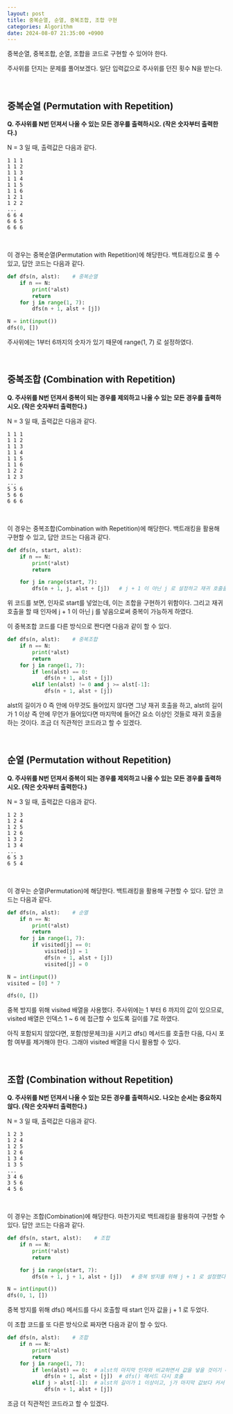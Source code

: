 ```yaml
---
layout: post
title: 중복순열, 순열, 중복조합, 조합 구현
categories: Algorithm
date: 2024-08-07 21:35:00 +0900
---
```

중복순열, 중복조합, 순열, 조합을 코드로 구현할 수 있어야 한다.

주사위를 던지는 문제를 풀어보겠다. 일단 입력값으로 주사위를 던진 횟수 N을 받는다.

<br>

## 중복순열 (Permutation with Repetition)

<b>Q. 주사위를 N번 던져서 나올 수 있는 모든 경우를 출력하시오. (작은 숫자부터 출력한다.)</b>

N = 3 일 때, 출력값은 다음과 같다.

```
1 1 1
1 1 2
1 1 3
1 1 4
1 1 5
1 1 6
1 2 1
1 2 2
...
6 6 4
6 6 5
6 6 6
```

<br>

이 경우는 중복순열(Permutation with Repetition)에 해당한다. 백트래킹으로 풀 수 있고, 답안 코드는 다음과 같다.

```python
def dfs(n, alst):    # 중복순열
    if n == N:
        print(*alst)
        return
    for j in range(1, 7):
        dfs(n + 1, alst + [j])

N = int(input())
dfs(0, [])
```

주사위에는 1부터 6까지의 숫자가 있기 때문에 range(1, 7) 로 설정하였다.

<br>

## 중복조합 (Combination with Repetition)

<b>Q. 주사위를 N번 던져서 중복이 되는 경우를 제외하고 나올 수 있는 모든 경우를 출력하시오. (작은 숫자부터 출력한다.)</b>

N = 3 일 때, 출력값은 다음과 같다.

```
1 1 1
1 1 2
1 1 3
1 1 4
1 1 5
1 1 6
1 2 2
1 2 3
...
5 5 6
5 6 6
6 6 6
```

<br>

이 경우는 중복조합(Combination with Repetition)에 해당한다. 백트래킹을 활용해 구현할 수 있고, 답안 코드는 다음과 같다.

```python
def dfs(n, start, alst):
    if n == N:
        print(*alst)
        return

    for j in range(start, 7):
        dfs(n + 1, j, alst + [j])   # j + 1 이 아닌 j 로 설정하고 재귀 호출을 하여 중복이 가능하게 하였다.
```

위 코드를 보면, 인자로 start를 넣었는데, 이는 조합을 구현하기 위함이다. 그리고 재귀 호출을 할 때 인자에 j + 1 이 아닌 j 를 넣음으로써 중복이 가능하게 하였다.

이 중복조합 코드를 다른 방식으로 짠다면 다음과 같이 할 수 있다.

```python
def dfs(n, alst):    # 중복조합
    if n == N:
        print(*alst)
        return
    for j in range(1, 7):
        if len(alst) == 0:
            dfs(n + 1, alst + [j])
        elif len(alst) != 0 and j >= alst[-1]:
            dfs(n + 1, alst + [j])
```

alst의 길이가 0 즉 안에 아무것도 들어있지 않다면 그냥 재귀 호출을 하고, alst의 길이가 1 이상 즉 안에 무언가 들어있다면 마지막에 들어간 요소 이상인 것들로 재귀 호출을 하는 것이다. 조금 더 직관적인 코드라고 할 수 있겠다.

<br>

## 순열 (Permutation without Repetition)

<b>Q. 주사위를 N번 던져서 중복이 되는 경우를 제외하고 나올 수 있는 모든 경우를 출력하시오. (작은 숫자부터 출력한다.)</b>

N = 3 일 때, 출력값은 다음과 같다.

```
1 2 3
1 2 4
1 2 5
1 2 6
1 3 2
1 3 4
...
6 5 3
6 5 4
```

<br>

이 경우는 순열(Permutation)에 해당한다. 백트래킹을 활용해 구현할 수 있다. 답안 코드는 다음과 같다.

```python
def dfs(n, alst):    # 순열
    if n == N:
        print(*alst)
        return
    for j in range(1, 7):
        if visited[j] == 0:
            visited[j] = 1
            dfs(n + 1, alst + [j])
            visited[j] = 0

N = int(input())
visited = [0] * 7

dfs(0, [])
```

중복 방지를 위해 visited 배열을 사용했다. 주사위에는 1 부터 6 까지의 값이 있으므로, visited 배열은 인덱스 1 ~ 6 에 접근할 수 있도록 길이를 7로 하였다.

아직 포함되지 않았다면, 포함(방문체크)을 시키고 dfs() 메서드를 호출한 다음, 다시 포함 여부를 제거해야 한다. 그래야 visited 배열을 다시 활용할 수 있다.

<br>

## 조합 (Combination without Repetition)

<b>Q. 주사위를 N번 던져서 나올 수 있는 모든 경우를 출력하시오. 나오는 순서는 중요하지 않다. (작은 숫자부터 출력한다.)</b>

N = 3 일 때, 출력값은 다음과 같다.

```
1 2 3
1 2 4
1 2 5
1 2 6
1 3 4
1 3 5
...
3 4 6
3 5 6
4 5 6
```

<br>

이 경우는 조합(Combination)에 해당한다. 마찬가지로 백트래킹을 활용하여 구현할 수 있다. 답안 코드는 다음과 같다.

```python
def dfs(n, start, alst):    # 조합
    if n == N:
        print(*alst)
        return

    for j in range(start, 7):
        dfs(n + 1, j + 1, alst + [j])   # 중복 방지를 위해 j + 1 로 설정했다.

N = int(input())
dfs(0, 1, [])
```

중복 방지를 위해 dfs() 메서드를 다시 호출할 때 start 인자 값을 j + 1 로 두었다.

이 조합 코드를 또 다른 방식으로 짜자면 다음과 같이 할 수 있다.

```python
def dfs(n, alst):    # 조합
    if n == N:
        print(*alst)
        return
    for j in range(1, 7):
        if len(alst) == 0:  # alst의 마지막 인자와 비교하면서 값을 넣을 것이기 때문에, 만약 alst의 길이가 0으로 아직 아무 값도 안 들어있다면
            dfs(n + 1, alst + [j])  # dfs() 메서드 다시 호출
        elif j > alst[-1]:  # alst의 길이가 1 이상이고, j가 마지막 값보다 커서 중복이 안 되게 함
            dfs(n + 1, alst + [j])
```

조금 더 직관적인 코드라고 할 수 있겠다.